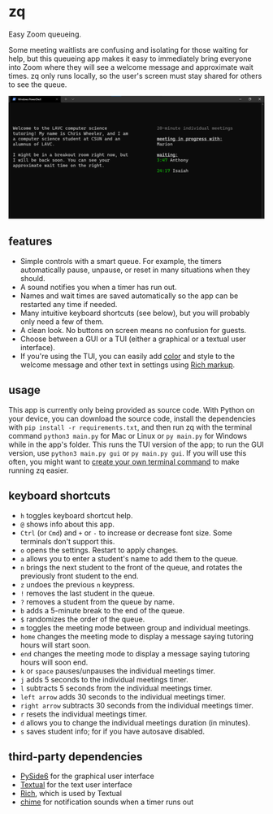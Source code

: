 # zq

Easy Zoom queueing.

Some meeting waitlists are confusing and isolating for those waiting for help, but this queueing app makes it easy to immediately bring everyone into Zoom where they will see a welcome message and approximate wait times. zq only runs locally, so the user's screen must stay shared for others to see the queue.

![demo](docs/demo1.png)

## features

* Simple controls with a smart queue. For example, the timers automatically pause, unpause, or reset in many situations when they should.
* A sound notifies you when a timer has run out.
* Names and wait times are saved automatically so the app can be restarted any time if needed.
* Many intuitive keyboard shortcuts (see below), but you will probably only need a few of them.
* A clean look. No buttons on screen means no confusion for guests.
* Choose between a GUI or a TUI (either a graphical or a textual user interface).
* If you're using the TUI, you can easily add [color](https://rich.readthedocs.io/en/latest/appendix/colors.html) and style to the welcome message and other text in settings using [Rich markup](https://rich.readthedocs.io/en/latest/markup.html).

## usage

This app is currently only being provided as source code. With Python on your device, you can download the source code, install the dependencies with `pip install -r requirements.txt`, and then run zq with the terminal command `python3 main.py` for Mac or Linux or `py main.py` for Windows while in the app's folder. This runs the TUI version of the app; to run the GUI version, use `python3 main.py gui` or `py main.py gui`. If you will use this often, you might want to [create your own terminal command](https://wheelercj.github.io/notes/pages/20220320181252.html) to make running zq easier.

## keyboard shortcuts

* `h` toggles keyboard shortcut help.
* `@` shows info about this app.
* `Ctrl` (or `Cmd`) and `+` or `-` to increase or decrease font size. Some terminals don't support this.
* `o` opens the settings. Restart to apply changes.
* `a` allows you to enter a student's name to add them to the queue.
* `n` brings the next student to the front of the queue, and rotates the previously front student to the end.
* `z` undoes the previous `n` keypress.
* `!` removes the last student in the queue.
* `?` removes a student from the queue by name.
* `b` adds a 5-minute break to the end of the queue.
* `$` randomizes the order of the queue.
* `m` toggles the meeting mode between group and individual meetings.
* `home` changes the meeting mode to display a message saying tutoring hours will start soon.
* `end` changes the meeting mode to display a message saying tutoring hours will soon end.
* `k` or `space` pauses/unpauses the individual meetings timer.
* `j` adds 5 seconds to the individual meetings timer.
* `l` subtracts 5 seconds from the individual meetings timer.
* `left arrow` adds 30 seconds to the individual meetings timer.
* `right arrow` subtracts 30 seconds from the individual meetings timer.
* `r` resets the individual meetings timer.
* `d` allows you to change the individual meetings duration (in minutes).
* `s` saves student info; for if you have autosave disabled.

## third-party dependencies

* [PySide6](https://www.qt.io/qt-for-python) for the graphical user interface
* [Textual](https://github.com/Textualize/textual) for the text user interface
* [Rich](https://github.com/Textualize/rich), which is used by Textual
* [chime](https://pypi.org/project/chime/) for notification sounds when a timer runs out
